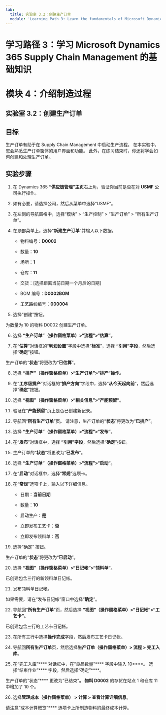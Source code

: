 ```yaml
---
lab:
  title: 实验室 3.2：创建生产订单
  module: 'Learning Path 3: Learn the fundamentals of Microsoft Dynamics 365 Supply Chain Management'
---
```


# 学习路径 3：学习 Microsoft Dynamics 365 Supply Chain Management 的基础知识
# 模块 4：介绍制造过程

## 实验室 3.2：创建生产订单

## 目标

生产订单有助于在 Supply Chain Management 中启动生产流程。 在本实验中，您会熟悉生产订单窗体的用户界面和功能。 此外，在练习结束时，你还将学会如何创建和处理生产订单。

## 实验步骤

1. 在 Dynamics 365 **“供应链管理”主页**右上角，验证你当前是否在对 **USMF** 公司执行操作。

2. 如有必要，请选择公司，然后从菜单中选择“USMF”。

3. 在左侧的导航窗格中，选择“模块” > “生产控制” > “生产订单” > “所有生产订单”。

4. 在顶部菜单上，选择“**新建生产订单**”并输入以下数据。

    - 物料编号：**D0002**

    - 数量：**10**

    - 场所：**1**

    - 仓库：**11**

    - 交货：[选择距离当前日期一个月后的日期]

    - BOM 编号：**D0002BOM**

    - 工艺路线编号：**000004**

5. 选择“创建”按钮。

为数量为 10 的物料 D0002 创建生产订单。

6. 选择 **“生产订单”（操作窗格菜单）&gt;“流程”&gt;“估算”。**

7. 在“**估算**”对话框的“**利润设置**”字段中选择“**标准**”，选择 **“引用”字段**，然后选择“**确定**”按钮。

生产订单的“**状态**”将更改为“**已估算**”。

8. 选择 **“排产”（操作窗格菜单）&gt;“生产订单”&gt;“排产”操作。**

9. 在“**工序级排产**”对话框的“**排产方向**”字段中，选择“**从今天起向前**”，然后选择“**确定**”按钮。

10. 选择 **“视图”（操作窗格菜单）&gt;“相关信息”&gt;“产能预留”**。

11. 验证在“**产能预留**”页上是否已创建新记录。

12. 导航回“**所有生产订单**”页。 请注意，生产订单的“**状态**”将更改为“**已排产**”。

13. 选择 **“生产订单”（操作窗格菜单）&gt;“流程”&gt;“发布”**。

14. 在“**发布**”对话框中，选择 **“引用”字段**，然后选择“**确定**”按钮。

15. 生产订单的“**状态**”将更改为“**已发布**”。

16. 选择 **“生产订单”（操作窗格菜单）&gt;“流程”&gt;“启动”**。

17. 在“**启动**”对话框中，选择“**常规**”选项卡。

18. 在“**常规**”选项卡上，输入以下详细信息。

    - 日期：**当前日期**

    - 数量：**10**

    - 启动生产：**是**

    - 立即发布工艺卡：**否**

    - 立即发布领料单：**否**

19. 选择“确定”  按钮。

生产订单的“**状态**”将更改为“**已启动**”。

20. 选择 **“视图”（操作窗格菜单）&gt;“日记帐”&gt;“领料单”**。

已创建包含三行的新领料单日记帐。

21. 发布领料单日记帐。

如果需要，请在“发布日记帐”窗口中选择“**确定**”。

22. 导航回“**所有生产订单**”页，然后选择 **“视图”（操作窗格菜单）&gt;“日记帐”&gt;“工艺卡”**。

已创建包含三行的工艺卡日记帐。

23. 在所有三行中选择**操作完成**字段，然后发布工艺卡日记帐。

24. 导航回**所有生产订单**页，然后选择**生产订单（操作窗格菜单）&gt; 流程 &gt; 完工入库**。

25. 在“完工入库”**** 对话框中，在“良品数量”**** 字段中输入 10****。 选择“结束作业”**** 字段，然后选择“确定”****。

生产订单的“状态”**** 更改为“已结束”****。 物料 D0002**** 的存货在站点 1 和仓库 11 中增加了 10 个。

26. 选择**管理成本（操作窗格菜单） &gt; 计算 &gt; 查看计算详细信息**。

请注意“成本计算概览”**** 选项卡上所制造物料的最终成本计算。

 
